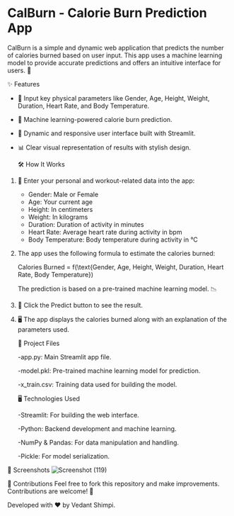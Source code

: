 # CalBurn - Calorie Burn Prediction App

CalBurn is a simple and dynamic web application that predicts the number of calories burned based on user input. This app uses a machine learning model to provide accurate predictions and offers an intuitive interface for users. 💪

  ✨ Features
- 🚻 Input key physical parameters like Gender, Age, Height, Weight, Duration, Heart Rate, and Body Temperature.
- 🤖 Machine learning-powered calorie burn prediction.
- 🎨 Dynamic and responsive user interface built with Streamlit.
- 📊 Clear visual representation of results with stylish design.

  🛠️ How It Works
1. 📝 Enter your personal and workout-related data into the app:
   - Gender: Male or Female
   - Age: Your current age
   - Height: In centimeters
   - Weight: In kilograms
   - Duration: Duration of activity in minutes
   - Heart Rate: Average heart rate during activity in bpm
   - Body Temperature: Body temperature during activity in °C
   
2. The app uses the following formula to estimate the calories burned:
   
   Calories Burned = f(\text{Gender, Age, Height, Weight, Duration, Heart Rate, Body Temperature})
   
   The prediction is based on a pre-trained machine learning model. 📉

3. 🔘 Click the Predict button to see the result.

4. 🖥️ The app displays the calories burned along with an explanation of the parameters used.


    📂 Project Files
   
    -app.py: Main Streamlit app file.
   
    -model.pkl: Pre-trained machine learning model for prediction.
   
    -x_train.csv: Training data used for building the model.
    
    🖥️ Technologies Used
   
      -Streamlit: For building the web interface.
   
      -Python: Backend development and machine learning.
   
      -NumPy & Pandas: For data manipulation and handling.
   
      -Pickle: For model serialization.

📸 Screenshots
![Screenshot (119)](https://github.com/user-attachments/assets/ca2c2073-5272-4296-b18e-e4c01d006f91)

🙌 Contributions
Feel free to fork this repository and make improvements. Contributions are welcome! 🤝

Developed with ❤️ by Vedant Shimpi.
